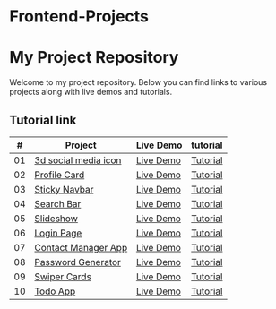 # Frontend-Projects
# My Project Repository

Welcome to my project repository. Below you can find links to various projects along with live demos and tutorials.

## Tutorial link

| #   | Project               | Live Demo  | tutorial |
|-----|-----------------------|------------|----------|
| 01  | [3d social media icon](https://github.com/yourusername/project1) | [Live Demo](https://yourwebsite.com/demo1) | [Tutorial](https://yourwebsite.com/tutorial1) |
| 02  | [Profile Card](https://github.com/yourusername/project2)         | [Live Demo](https://yourwebsite.com/demo2) | [Tutorial](https://yourwebsite.com/tutorial2) |
| 03  | [Sticky Navbar](https://github.com/yourusername/project3)        | [Live Demo](https://yourwebsite.com/demo3) | [Tutorial](https://yourwebsite.com/tutorial3) |
| 04  | [Search Bar](https://github.com/yourusername/project4)           | [Live Demo](https://yourwebsite.com/demo4) | [Tutorial](https://yourwebsite.com/tutorial4) |
| 05  | [Slideshow](https://github.com/yourusername/project5)            | [Live Demo](https://yourwebsite.com/demo5) | [Tutorial](https://yourwebsite.com/tutorial5) |
| 06  | [Login Page](https://github.com/yourusername/project6)           | [Live Demo](https://yourwebsite.com/demo6) | [Tutorial](https://yourwebsite.com/tutorial6) |
| 07  | [Contact Manager App](https://github.com/yourusername/project7)  | [Live Demo](https://yourwebsite.com/demo7) | [Tutorial](https://yourwebsite.com/tutorial7) |
| 08  | [Password Generator](https://github.com/yourusername/project8)   | [Live Demo](https://yourwebsite.com/demo8) | [Tutorial](https://yourwebsite.com/tutorial8) |
| 09  | [Swiper Cards](https://github.com/yourusername/project9)         | [Live Demo](https://yourwebsite.com/demo9) | [Tutorial](https://yourwebsite.com/tutorial9) |
| 10  | [Todo App](https://github.com/yourusername/project10)            | [Live Demo](https://yourwebsite.com/demo10) | [Tutorial](https://yourwebsite.com/tutorial10) |
